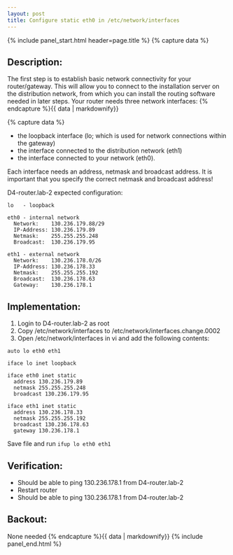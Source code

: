 ```yaml
---
layout: post
title: Configure static eth0 in /etc/network/interfaces
---
```


{% include panel_start.html header=page.title %}
{% capture data %}
## Description:
The first step is to establish basic network connectivity for your router/gateway.
This will allow you to connect to the installation server on the distribution network,
from which you can install the routing software needed in later steps.
Your router needs three network interfaces:
{% endcapture %}{{ data | markdownify}}

{% capture data %}
- the loopback interface (lo; which is used for network connections within the gateway)
- the interface connected to the distribution network (eth1)
- the interface connected to your network (eth0).

Each interface needs an address, netmask and broadcast address.
It is important that you specify the correct netmask and broadcast address!

D4-router.lab-2 expected configuration:

```
lo   - loopback

eth0 - internal network
  Network:    130.236.179.88/29
  IP-Address: 130.236.179.89
  Netmask:    255.255.255.248
  Broadcast:  130.236.179.95

eth1 - external network
  Network:    130.236.178.0/26
  IP-Address: 130.236.178.33
  Netmask:    255.255.255.192
  Broadcast:  130.236.178.63
  Gateway:    130.236.178.1
```

## Implementation:

1. Login to D4-router.lab-2 as root
2. Copy /etc/network/interfaces to /etc/network/interfaces.change.0002
3. Open /etc/network/interfaces in vi and add the following contents:

```
auto lo eth0 eth1

iface lo inet loopback

iface eth0 inet static
  address 130.236.179.89
  netmask 255.255.255.248
  broadcast 130.236.179.95

iface eth1 inet static
  address 130.236.178.33
  netmask 255.255.255.192
  broadcast 130.236.178.63
  gateway 130.236.178.1
```

Save file and run `ifup lo eth0 eth1`

## Verification:
- Should be able to ping 130.236.178.1 from D4-router.lab-2
- Restart router
- Should be able to ping 130.236.178.1 from D4-router.lab-2

## Backout:
  None needed
{% endcapture %}{{ data | markdownify}}
{% include panel_end.html %}
